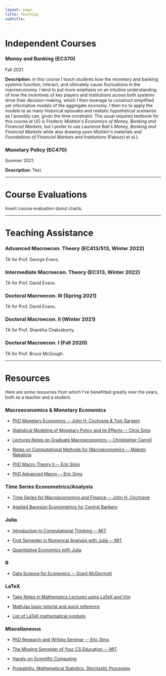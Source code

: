 ```yaml
---
layout: page
title: Teaching
subtitle: 
---
```


# Independent Courses

### Money and Banking (EC370)

Fall 2021.

<b>Description:</b> 
In this course I teach students how the monetary and banking systems function, interact, and ultimately cause fluctuations in the macroeconomy.
I tend to put more emphasis on an intuitive understanding of how the incentives of key players and institutions across both systems drive their decision-making, which I then leverage to construct simplified yet informative models of the aggregate economy.
I then try to apply the models to as many historical episodes and realistic hypothetical scenarios as I possibly can, given the time constraint. 
The usual required textbook for this course at UO is Frederic Mishkin's <i>Economics of Money, Banking and Financial Markets</i>, but I prefer to use Laurence Ball's <i>Money, Banking and Financial Markets</i> while also drawing upon Mishkin's materials and <i>Foundations of Financial Markets and Institutions</i> (Fabozzi et al.).

### Monetary Policy (EC470)

Summer 2021.

<b>Description:</b>
Text.

---
# Course Evaluations 

Insert course evaluation donut charts.

---
# Teaching Assistance 

### Advanced Macroecon. Theory (EC413/513, Winter 2022)

TA for Prof. George Evans.

### Intermediate Macroecon. Theory (EC313, Winter 2022)

TA for Prof. David Evans.

### Doctoral Macroecon. III (Spring 2021)

TA for Prof. David Evans.

### Doctoral Macroecon. II (Winter 2021)

TA for Prof. Shankha Chakraborty.

### Doctoral Macroecon. I (Fall 2020)

TA for Prof. Bruce McGough.

---
# Resources 

Here are some resources from which I've benefitted greatly over the years, both as a teacher and a student:

### Macroeconomics & Monetary Economics

- [PhD Monetary Economics -- John H. Cochrane & Tom Sargent](https://www.johnhcochrane.com/monetary-economics-phd-course)

- [Statistical Modeling of Monetary Policy and its Effects -- Chris Sims](https://www.youtube.com/watch?v=ipw7zPRa_TI&list=PLHQhFGpFT9WiU8pJNovZ2gHRiTGGzxM1E&index=18)

- [Lectures Notes on Graduate Macroeconomics -- Christopher Carroll](http://www.econ2.jhu.edu/people/ccarroll/public/lecturenotes/IndexAll/Index/)

- [Notes on Computational Methods for Macroeconomics -- Makoto Nakajima](https://makotonakajima.github.io/comp/)

- [PhD Macro Theory II -- Eric Sims](https://www3.nd.edu/~esims1/grad_macro_17.html)

- [PhD Advanced Macro -- Eric Sims](https://www3.nd.edu/~esims1/adv_macro_2021.html)

### Time Series Econometrics/Analysis

- [Time Series for Macroeconomics and Finance -- John H. Cochrane](https://econ.lse.ac.uk/staff/wdenhaan/teach/cochrane.pdf)

- [Applied Bayesian Econometrics for Central Bankers](https://www.bankofengland.co.uk/ccbs/applied-bayesian-econometrics-for-central-bankers-updated-2017)

### Julia

- [Introduction to Computational Thinking -- MIT](https://computationalthinking.mit.edu/Spring21/)

- [First Semester in Numerical Analysis with Julia -- MIT](https://open.umn.edu/opentextbooks/textbooks/710)

- [Quantitative Economics with Julia](https://julia.quantecon.org/intro.html)

### R

- [Data Science for Economics -- Grant McDermott](https://github.com/uo-ec607/lectures)

### LaTeX
 
- [Take Notes in Mathematics Lectures using LaTeX and Vim](https://castel.dev/post/lecture-notes-1/)

- [MathJax basic tutorial and quick reference](https://math.meta.stackexchange.com/questions/5020/mathjax-basic-tutorial-and-quick-reference)

- [List of LaTeX mathematical symbols](https://oeis.org/wiki/List_of_LaTeX_mathematical_symbols#Set_and.2For_logic_notation)

### Miscellaneous

- [PhD Research and Writing Seminar -- Eric Sims](https://www3.nd.edu/~esims1/grad_writing.html)

- [The Missing Semester of Your CS Education -- MIT](https://missing.csail.mit.edu/)

- [Hands-on Scientific Computing](https://handsonscicomp.readthedocs.io/en/latest/)

- [Probability, Mathematical Statistics, Stochastic Processes](http://www.randomservices.org/random/index.html)
